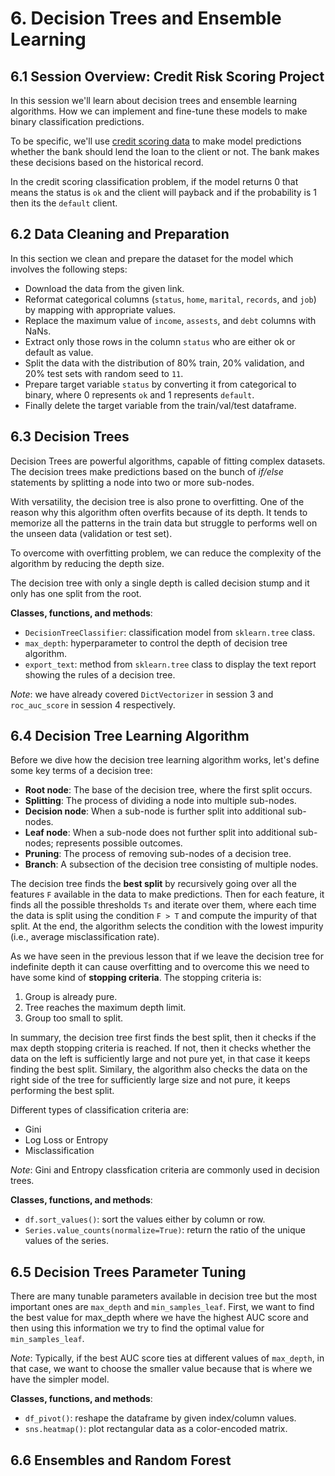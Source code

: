 # 6. Decision Trees and Ensemble Learning

## 6.1 Session Overview: Credit Risk Scoring Project

In this session we'll learn about decision trees and ensemble learning algorithms. How we can implement and fine-tune these models to make binary classification predictions.

To be specific, we'll use [credit scoring data](https://github.com/gastonstat/CreditScoring) to make model predictions whether the bank should lend the loan to the client or not. The bank makes these decisions based on the historical record.

In the credit scoring classification problem, if the model returns 0 that means the status is `ok` and the client will payback and if the probability is 1 then its the `default` client.

## 6.2 Data Cleaning and Preparation

In this section we clean and prepare the dataset for the model which involves the following steps:

- Download the data from the given link.
- Reformat categorical columns (`status`, `home`, `marital`, `records`, and `job`) by mapping with appropriate values.
- Replace the maximum value of `income`, `assests`, and `debt` columns with NaNs.
- Extract only those rows in the column `status` who are either ok or default as value.
- Split the data with the distribution of 80% train, 20% validation, and 20% test sets with random seed to `11`.
- Prepare target variable `status` by converting it from categorical to binary, where 0 represents `ok` and 1 represents `default`.
- Finally delete the target variable from the train/val/test dataframe.

## 6.3 Decision Trees

Decision Trees are powerful algorithms, capable of fitting complex datasets. The decision trees make predictions based on the bunch of *if/else* statements by splitting a node into two or more sub-nodes.

With versatility, the decision tree is also prone to overfitting. One of the reason why this algorithm often overfits because of its depth. It tends to memorize all the patterns in the train data but struggle to performs well on the unseen data (validation or test set).

To overcome with overfitting problem, we can reduce the complexity of the algorithm by reducing the depth size.

The decision tree with only a single depth is called decision stump and it only has one split from the root.

**Classes, functions, and methods**:

- `DecisionTreeClassifier`: classification model from `sklearn.tree` class.
- `max_depth`: hyperparameter to control the depth of decision tree algorithm.
- `export_text`: method from `sklearn.tree` class to display the text report showing the rules of a decision tree.

*Note*: we have already covered `DictVectorizer` in session 3 and `roc_auc_score` in session 4 respectively.

## 6.4 Decision Tree Learning Algorithm

Before we dive how the decision tree learning algorithm works, let's define some key terms of a decision tree:

- **Root node**: The base of the decision tree, where the first split occurs.
- **Splitting**: The process of dividing a node into multiple sub-nodes.
- **Decision node**: When a sub-node is further split into additional sub-nodes.
- **Leaf node**: When a sub-node does not further split into additional sub-nodes; represents possible outcomes.
- **Pruning**: The process of removing sub-nodes of a decision tree.
- **Branch**: A subsection of the decision tree consisting of multiple nodes.

The decision tree finds the **best split** by recursively going over all the features `F` available in the data to make predictions. Then for each feature, it finds all the possible thresholds `Ts` and iterate over them, where each time the data is split using the condition `F > T` and compute the impurity of that split. At the end, the algorithm selects the condition with the lowest impurity (i.e., average misclassification rate).

As we have seen in the previous lesson that if we leave the decision tree for indefinite depth it can cause overfitting and to overcome this we need to have some kind of **stopping criteria**. The stopping criteria is:

1. Group is already pure.
2. Tree reaches the maximum depth limit.
3. Group too small to split.

In summary, the decision tree first finds the best split, then it checks if the max depth stopping criteria is reached. If not, then it checks whether the data on the left is sufficiently large and not pure yet, in that case it keeps finding the best split. Similary, the algorithm also checks the data on the right side of the tree for sufficiently large size and not pure, it keeps performing the best split.

Different types of classification criteria are:

- Gini
- Log Loss or Entropy
- Misclassification

*Note*: Gini and Entropy classfication criteria are commonly used in decision trees.

**Classes, functions, and methods**:

- `df.sort_values()`: sort the values either by column or row.
- `Series.value_counts(normalize=True)`: return the ratio of the unique values of the series.

## 6.5 Decision Trees Parameter Tuning

There are many tunable parameters available in decision tree but the most important ones are `max_depth` and `min_samples_leaf`. First, we want to find the best value for max_depth where we have the highest AUC score and then using this information we try to find the optimal value for `min_samples_leaf`.

*Note*: Typically, if the best AUC score ties at different values of `max_depth`, in that case, we want to choose the smaller value because that is where we have the simpler model.

**Classes, functions, and methods**:

- `df_pivot()`: reshape the dataframe by given index/column values.
- `sns.heatmap()`: plot rectangular data as a color-encoded matrix.

## 6.6 Ensembles and Random Forest


